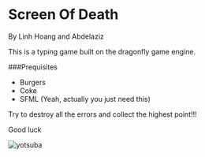 # Screen Of Death
By Linh Hoang and Abdelaziz

This is a typing game built on the dragonfly game engine.

###Prequisites
- Burgers
- Coke
- SFML (Yeah, actually you just need this)

Try to destroy all the errors and collect the highest point!!!

Good luck


![yotsuba](http://i447.photobucket.com/albums/qq193/isaubella/index.gif)

